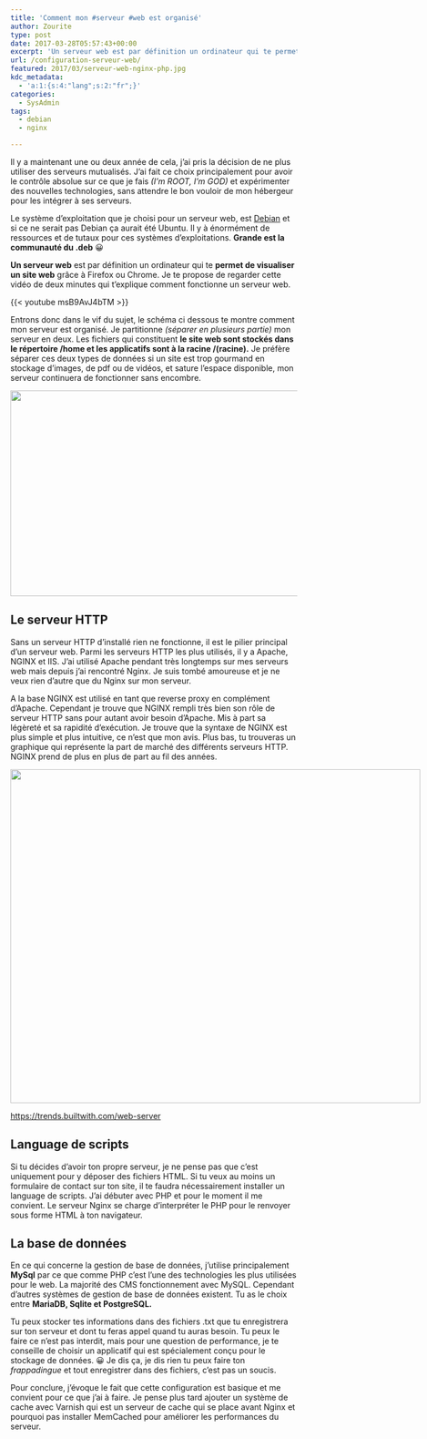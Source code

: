 ```yaml
---
title: 'Comment mon #serveur #web est organisé'
author: Zourite
type: post
date: 2017-03-28T05:57:43+00:00
excerpt: 'Un serveur web est par définition un ordinateur qui te permet de visualiser un site web grâce à Firefox ou Chrome. '
url: /configuration-serveur-web/
featured: 2017/03/serveur-web-nginx-php.jpg
kdc_metadata:
  - 'a:1:{s:4:"lang";s:2:"fr";}'
categories:
  - SysAdmin
tags:
  - debian
  - nginx

---
```

Il y a maintenant une ou deux année de cela, j&rsquo;ai pris la décision de ne plus utiliser des serveurs mutualisés. J&rsquo;ai fait ce choix principalement pour avoir le contrôle absolue sur ce que je fais _(I&rsquo;m ROOT, I&rsquo;m GOD)_ et expérimenter des nouvelles technologies, sans attendre le bon vouloir de mon hébergeur pour les intégrer à ses serveurs.

Le système d&rsquo;exploitation que je choisi pour un serveur web, est [Debian][1] et si ce ne serait pas Debian ça aurait été Ubuntu. Il y à énormément de ressources et de tutaux pour ces systèmes d&rsquo;exploitations. **Grande est la communauté du .deb** 😀

**Un serveur web** est par définition un ordinateur qui te **permet de visualiser un site web** grâce à Firefox ou Chrome. Je te propose de regarder cette vidéo de deux minutes qui t&rsquo;explique comment fonctionne un serveur web.

{{< youtube msB9AvJ4bTM >}}

Entrons donc dans le vif du sujet, le schéma ci dessous te montre comment mon serveur est organisé. Je partitionne _(séparer en plusieurs partie)_ mon serveur en deux. Les fichiers qui constituent **le site web sont stockés dans le répertoire /home et les applicatifs sont à la racine /(racine).** Je préfère séparer ces deux types de données si un site est trop gourmand en stockage d&rsquo;images, de pdf ou de vidéos, et sature l&rsquo;espace disponible, mon serveur continuera de fonctionner sans encombre.

<img src="2017/03/serveur-nginx-php-mysql.jpg" alt="" width="791" height="361" class="aligncenter size-full wp-image-3074" srcset="2017/03/serveur-nginx-php-mysql.jpg 791w, 2017/03/serveur-nginx-php-mysql-300x137.jpg 300w, 2017/03/serveur-nginx-php-mysql-768x351.jpg 768w" sizes="(max-width: 791px) 100vw, 791px" />

## **Le serveur HTTP** 

Sans un serveur HTTP d&rsquo;installé rien ne fonctionne, il est le pilier principal d&rsquo;un serveur web. Parmi les serveurs HTTP les plus utilisés, il y a Apache, NGINX et IIS. J&rsquo;ai utilisé Apache pendant très longtemps sur mes serveurs web mais depuis j&rsquo;ai rencontré Nginx. Je suis tombé amoureuse et je ne veux rien d&rsquo;autre que du Nginx sur mon serveur.

A la base NGINX est utilisé en tant que reverse proxy en complément d&rsquo;Apache. Cependant je trouve que NGINX rempli très bien son rôle de serveur HTTP sans pour autant avoir besoin d&rsquo;Apache. Mis à part sa légèreté et sa rapidité d’exécution. Je trouve que la syntaxe de NGINX est plus simple et plus intuitive, ce n&rsquo;est que mon avis. Plus bas, tu trouveras un graphique qui représente la part de marché des différents serveurs HTTP. NGINX prend de plus en plus de part au fil des années.

<div id="attachment_3078" style="width: 730px" class="wp-caption aligncenter">
  <img aria-describedby="caption-attachment-3078" src="2017/03/Sélection_239.png" alt="" width="720" height="586" class="size-full wp-image-3078" srcset="2017/03/Sélection_239.png 720w, 2017/03/Sélection_239-300x244.png 300w" sizes="(max-width: 720px) 100vw, 720px" />
  
  <p id="caption-attachment-3078" class="wp-caption-text">
    <a href="https://trends.builtwith.com/web-server">https://trends.builtwith.com/web-server</a>
  </p>
</div>

## **Language de scripts** 

Si tu décides d&rsquo;avoir ton propre serveur, je ne pense pas que c&rsquo;est uniquement pour y déposer des fichiers HTML. Si tu veux au moins un formulaire de contact sur ton site, il te faudra nécessairement installer un language de scripts. J&rsquo;ai débuter avec PHP et pour le moment il me convient. Le serveur Nginx se charge d’interpréter le PHP pour le renvoyer sous forme HTML à ton navigateur.

## **La base de données** 

En ce qui concerne la gestion de base de données, j&rsquo;utilise principalement **MySql** par ce que comme PHP c&rsquo;est l&rsquo;une des technologies les plus utilisées pour le web. La majorité des CMS fonctionnement avec MySQL. Cependant d&rsquo;autres systèmes de gestion de base de données existent. Tu as le choix entre **MariaDB, Sqlite et PostgreSQL.**

Tu peux stocker tes informations dans des fichiers .txt que tu enregistrera sur ton serveur et dont tu feras appel quand tu auras besoin. Tu peux le faire ce n&rsquo;est pas interdit, mais pour une question de performance, je te conseille de choisir un applicatif qui est spécialement conçu pour le stockage de données. 😀 Je dis ça, je dis rien tu peux faire ton _frappadingue_ et tout enregistrer dans des fichiers, c&rsquo;est pas un soucis.

Pour conclure, j&rsquo;évoque le fait que cette configuration est basique et me convient pour ce que j&rsquo;ai à faire. Je pense plus tard ajouter un système de cache avec Varnish qui est un serveur de cache qui se place avant Nginx et pourquoi pas installer MemCached pour améliorer les performances du serveur.

 [1]: https://www.debian.org/index.fr.html